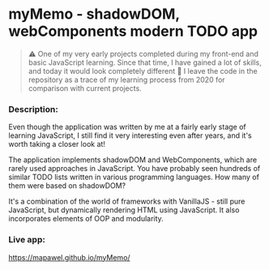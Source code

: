 # myMemo - shadowDOM, webComponents modern TODO app

> :warning: One of my very early projects completed during my front-end and basic JavaScript learning. Since that time, I have gained a lot of skills, and today it would look completely different :see_no_evil: I leave the code in the repository as a trace of my learning process from 2020 for comparison with current projects.

### Description:
Even though the application was written by me at a fairly early stage of learning JavaScript, I still find it very interesting even after years, and it's worth taking a closer look at!

The application implements shadowDOM and WebComponents, which are rarely used approaches in JavaScript. You have probably seen hundreds of similar TODO lists written in various programming languages. How many of them were based on shadowDOM?

It's a combination of the world of frameworks with VanillaJS - still pure JavaScript, but dynamically rendering HTML using JavaScript. It also incorporates elements of OOP and modularity.

### Live app:
https://mapawel.github.io/myMemo/
